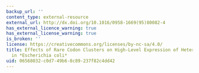 ```yaml
---
backup_url: ''
content_type: external-resource
external_url: http://dx.doi.org/10.1016/0958-1669(95)80082-4
has_external_licence_warning: true
has_external_license_warning: true
is_broken: ''
license: https://creativecommons.org/licenses/by-nc-sa/4.0/
title: Effects of Rare Codon Clusters on High-Level Expression of Heterologous Proteins
  in *Escherichia coli*
uid: 06568032-c0d7-49b6-8c89-237f82c4dd42
---
```

